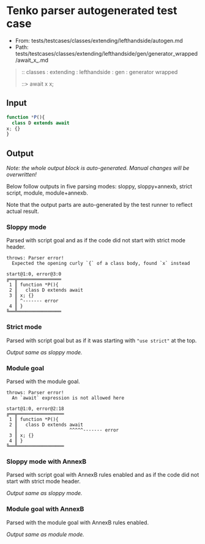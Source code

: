 # Tenko parser autogenerated test case

- From: tests/testcases/classes/extending/lefthandside/autogen.md
- Path: tests/testcases/classes/extending/lefthandside/gen/generator_wrapped/await_x_.md

> :: classes : extending : lefthandside : gen : generator wrapped
>
> ::> await x
>          x;

## Input


`````js
function *P(){
  class D extends await
x; {}
}
`````

## Output

_Note: the whole output block is auto-generated. Manual changes will be overwritten!_

Below follow outputs in five parsing modes: sloppy, sloppy+annexb, strict script, module, module+annexb.

Note that the output parts are auto-generated by the test runner to reflect actual result.

### Sloppy mode

Parsed with script goal and as if the code did not start with strict mode header.

`````
throws: Parser error!
  Expected the opening curly `{` of a class body, found `x` instead

start@1:0, error@3:0
╔══╦════════════════
 1 ║ function *P(){
 2 ║   class D extends await
 3 ║ x; {}
   ║ ^------- error
 4 ║ }
╚══╩════════════════

`````

### Strict mode

Parsed with script goal but as if it was starting with `"use strict"` at the top.

_Output same as sloppy mode._

### Module goal

Parsed with the module goal.

`````
throws: Parser error!
  An `await` expression is not allowed here

start@1:0, error@2:18
╔══╦═════════════════
 1 ║ function *P(){
 2 ║   class D extends await
   ║                   ^^^^^------- error
 3 ║ x; {}
 4 ║ }
╚══╩═════════════════

`````

### Sloppy mode with AnnexB

Parsed with script goal with AnnexB rules enabled and as if the code did not start with strict mode header.

_Output same as sloppy mode._

### Module goal with AnnexB

Parsed with the module goal with AnnexB rules enabled.

_Output same as module mode._
